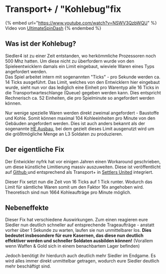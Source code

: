 # Transport+ / "Kohlebug"fix

{% embed url="https://www.youtube.com/watch?v=NSWV3QzbWQU" %}
Video von [UltimateSpinDash](https://www.youtube.com/channel/UCXRXmtOKDS3iX2QJDCffwLA)
{% endembed %}

## Was ist der Kohlebug?

Siedler4 ist zu einer Zeit entstanden, wo herkömmliche Prozessoren noch 500 Mhz hatten. Um diese nicht zu überfordern wurde von den Spieleentwicklern damals ein Limit eingebaut, wieviele Waren eines Typs angefordert werden. \
Das Spiel arbeitet intern mit sogenannten "Ticks" - pro Sekunde werden ca. 14 Ticks ausgeführt. Das Limit, welches von den Entwicklern hier eingebaut wurde, sieht nun vor das lediglich eine Einheit pro Warentyp alle 16 Ticks in die Transportwarteschlange (Queue) gegeben werden kann. Dies entspricht Rechnerisch ca. 52 Einheiten, die pro Spielminute so angefordert werden können.

Nur wenige spezielle Waren werden direkt zweimal angefordert - Baustoffe und Kohle. Somit können maximal 104 Kohleeinheiten pro Minute von den Gebäuden angefordert werden. Dies ist auch anders bekannt als der sogenannte [HE Ausbau](../produktionsverhaeltnisse/he-ausbau-2-zu-1-gold.md), bei dem gezielt dieses Limit ausgenutzt wird um die größtmögliche Menge an L3 Soldaten zu produzieren.&#x20;

## Der eigentliche Fix

Der Entwickler nyfrk hat vor einigen Jahren einen Workaround geschrieben, um diese künstliche Limitierung massiv auszuweiten. Diese ist veröffentlicht auf [Github ](https://github.com/nyfrk/Settlers4-Coalfix)und entsprechend als Transport+ in [Settlers United](settlers-united.md) integriert.&#x20;

Dieser Fix setzt nun die Zeit von 16 Ticks auf 1 Tick runter. Wodurch das Limit für sämtliche Waren somit um den Faktor 16x angehoben wird. Theoretisch sind nun 1664 Kohleaufträge pro Minute möglich.&#x20;

## Nebeneffekte

Dieser Fix hat verschiedene Auswirkungen. Zum einen reagieren eure Siedler nun deutlich schneller auf entsprechende Trageaufträge - anstatt vorher über 1 Sekunde zu warten, laufen sie nun unmittelbarer los. **Dies bedeutet insbesondere für eure Kasernen, das diese nun deutlich effektiver werden und schneller Soldaten ausbilden können!** (Vorallem wenn Waffen & Gold sich  in einem benachbartem Lager befinden)

Jedoch benötigt ihr hierdurch auch deutlich mehr Siedler im Endgame. Es wird alles immer direkt unmittelbar getragen, wodurch eure Siedler deutlich mehr beschäftigt sind.&#x20;
